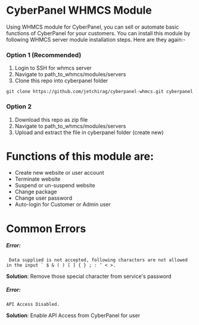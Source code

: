 # CyberPanel WHMCS Module 

Using WHMCS module for CyberPanel, you can sell or automate basic functions of CyberPanel for your customers. You can install this module by following WHMCS server module installation steps. Here are they again:-

### Option 1 (Recommended)
1. Login to SSH for whmcs server
2. Navigate to path_to_whmcs/modules/servers
3. Clone this repo into cyberpanel folder
```
git clone https://github.com/jetchirag/cyberpanel-whmcs.git cyberpanel
```
### Option 2
1. Download this repo as zip file
2. Navigate to path_to_whmcs/modules/servers
3. Upload and extract the file in cyberpanel folder (create new)

# Functions of this module are:

- Create new website or user account
- Terminate website
- Suspend or un-suspend website
- Change package 
- Change user password
- Auto-login for Customer or Admin user

# Common Errors
##### Error: 

```
 Data supplied is not accepted, following characters are not allowed in the input ` $ & ( ) [ ] { } ; : ‘ < >.
 ```
 **Solution**: Remove those special character from service's password
 
 ##### Error:
 ```
 API Access Disabled.
 ```
 **Solution**: Enable API Access from CyberPanel for user
    
